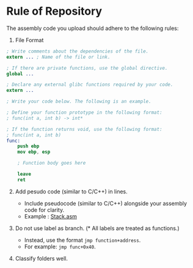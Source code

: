 # Rule of Repository
The assembly code you upload should adhere to the following rules:

1. File Format
```nasm
; Write comments about the dependencies of the file.
extern ... ; Name of the file or link.

; If there are private functions, use the global directive.
global ...

; Declare any external glibc functions required by your code.
extern ...

; Write your code below. The following is an example.

; Define your function prototype in the following format:
; func(int a, int b) -> int*

; If the function returns void, use the following format:
; func(int a, int b)
func:
    push ebp
    mov ebp, esp

    ; Function body goes here

    leave
    ret
```

2. Add pesudo code (similar to C/C++) in lines.
   - Include pseudocode (similar to C/C++) alongside your assembly code for clarity.
   - Example : [Stack.asm](https://github.com/qluana7/asmlib/blob/main/data_structure/stack.asm)

3. Do not use label as branch. (* All labels are treated as functions.)
   - Instead, use the format `jmp function+address`.
   - For example: `jmp func+0x40`.

5. Classify folders well.<br/>
<br/>
